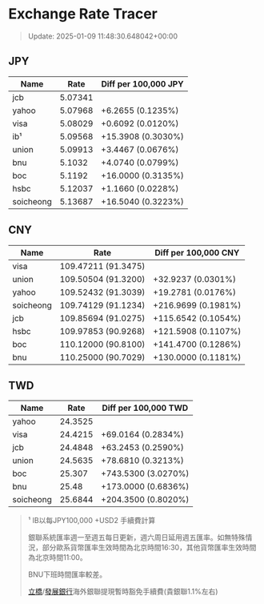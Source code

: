 # Exchange Rate Tracer

> Update: 2025-01-09 11:48:30.648042+00:00

## JPY

| Name      |    Rate | Diff per 100,000 JPY   |
|-----------|---------|------------------------|
| jcb       | 5.07341 |                        |
| yahoo     | 5.07968 | +6.2655 (0.1235%)      |
| visa      | 5.08029 | +0.6092 (0.0120%)      |
| ib¹       | 5.09568 | +15.3908 (0.3030%)     |
| union     | 5.09913 | +3.4467 (0.0676%)      |
| bnu       | 5.1032  | +4.0740 (0.0799%)      |
| boc       | 5.1192  | +16.0000 (0.3135%)     |
| hsbc      | 5.12037 | +1.1660 (0.0228%)      |
| soicheong | 5.13687 | +16.5040 (0.3223%)     |

## CNY

| Name      | Rate                | Diff per 100,000 CNY   |
|-----------|---------------------|------------------------|
| visa      | 109.47211	(91.3475) |                        |
| union     | 109.50504	(91.3200) | +32.9237 (0.0301%)     |
| yahoo     | 109.52432	(91.3039) | +19.2781 (0.0176%)     |
| soicheong | 109.74129	(91.1234) | +216.9699 (0.1981%)    |
| jcb       | 109.85694	(91.0275) | +115.6542 (0.1054%)    |
| hsbc      | 109.97853	(90.9268) | +121.5908 (0.1107%)    |
| boc       | 110.12000	(90.8100) | +141.4700 (0.1286%)    |
| bnu       | 110.25000	(90.7029) | +130.0000 (0.1181%)    |

## TWD

| Name      |    Rate | Diff per 100,000 TWD   |
|-----------|---------|------------------------|
| yahoo     | 24.3525 |                        |
| visa      | 24.4215 | +69.0164 (0.2834%)     |
| jcb       | 24.4848 | +63.2453 (0.2590%)     |
| union     | 24.5635 | +78.6810 (0.3213%)     |
| boc       | 25.307  | +743.5300 (3.0270%)    |
| bnu       | 25.48   | +173.0000 (0.6836%)    |
| soicheong | 25.6844 | +204.3500 (0.8020%)    |


> ¹ IB以每JPY100,000 +USD2 手續費計算
>
> 銀聯系統匯率週一至週五每日更新，週六周日延用週五匯率。如無特殊情況，部分歐系貨幣匯率生效時間為北京時間16:30，其他貨幣匯率生效時間為北京時間11:00。
>
> BNU下班時間匯率較差。
>
> [立橋](https://www.wlbank.com.mo/uploads/ueditor/file/20181211/1544536513900230.pdf)/[發展銀行](https://www.mdb.com.mo/Service_Charges_20230728.pdf)海外銀聯提現暫時豁免手續費(貴銀聯1.1%左右)

